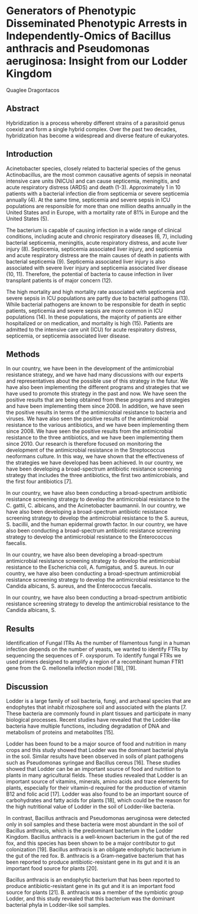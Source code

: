 # Generators of Phenotypic Disseminated Phenotypic Arrests in Independently-Omics of Bacillus anthracis and Pseudomonas aeruginosa: Insight from our Lodder Kingdom
Quaglee Dragontacos


## Abstract
Hybridization is a process whereby different strains of a parasitoid genus coexist and form a single hybrid complex. Over the past two decades, hybridization has become a widespread and diverse feature of eukaryotes.


## Introduction
Acinetobacter species, closely related to bacterial species of the genus Actinobacillus, are the most common causative agents of sepsis in neonatal intensive care units (NICUs) and can cause septicemia, meningitis, and acute respiratory distress (ARDS) and death (1-3). Approximately 1 in 10 patients with a bacterial infection die from septicemia or severe septicemia annually (4). At the same time, septicemia and severe sepsis in ICU populations are responsible for more than one million deaths annually in the United States and in Europe, with a mortality rate of 81% in Europe and the United States (5).

The bacterium is capable of causing infection in a wide range of clinical conditions, including acute and chronic respiratory diseases (6, 7), including bacterial septicemia, meningitis, acute respiratory distress, and acute liver injury (8). Septicemia, septicemia associated liver injury, and septicemia and acute respiratory distress are the main causes of death in patients with bacterial septicemia (9). Septicemia associated liver injury is also associated with severe liver injury and septicemia associated liver disease (10, 11). Therefore, the potential of bacteria to cause infection in liver transplant patients is of major concern (12).

The high mortality and high mortality rate associated with septicemia and severe sepsis in ICU populations are partly due to bacterial pathogens (13). While bacterial pathogens are known to be responsible for death in septic patients, septicemia and severe sepsis are more common in ICU populations (14). In these populations, the majority of patients are either hospitalized or on medication, and mortality is high (15). Patients are admitted to the intensive care unit (ICU) for acute respiratory distress, septicemia, or septicemia associated liver disease.


## Methods

In our country, we have been in the development of the antimicrobial resistance strategy, and we have had many discussions with our experts and representatives about the possible use of this strategy in the futur. We have also been implementing the different programs and strategies that we have used to promote this strategy in the past and now. We have seen the positive results that are being obtained from these programs and strategies and have been implementing them since 2008. In addition, we have seen the positive results in terms of the antimicrobial resistance to bacteria and viruses. We have also seen the positive results of the antimicrobial resistance to the various antibiotics, and we have been implementing them since 2008. We have seen the positive results from the antimicrobial resistance to the three antibiotics, and we have been implementing them since 2010. Our research is therefore focused on monitoring the development of the antimicrobial resistance in the Streptococcus neoformans culture. In this way, we have shown that the effectiveness of the strategies we have developed has been achieved. In our country, we have been developing a broad-spectrum antibiotic resistance screening strategy that includes the three antibiotics, the first two antimicrobials, and the first four antibiotics [7].

In our country, we have also been conducting a broad-spectrum antibiotic resistance screening strategy to develop the antimicrobial resistance to the C. gattii, C. albicans, and the Acinetobacter baumannii. In our country, we have also been developing a broad-spectrum antibiotic resistance screening strategy to develop the antimicrobial resistance to the S. aureus, S. bacillii, and the human epidermal growth factor. In our country, we have also been conducting a broad-spectrum antibiotic resistance screening strategy to develop the antimicrobial resistance to the Enterococcus faecalis.

In our country, we have also been developing a broad-spectrum antimicrobial resistance screening strategy to develop the antimicrobial resistance to the Escherichia coli, A. fumigatus, and S. aureus. In our country, we have also been conducting a broad-spectrum antimicrobial resistance screening strategy to develop the antimicrobial resistance to the Candida albicans, S. aureus, and the Enterococcus faecalis.

In our country, we have also been conducting a broad-spectrum antibiotic resistance screening strategy to develop the antimicrobial resistance to the Candida albicans, S.


## Results
Identification of Fungal ITRs
As the number of filamentous fungi in a human infection depends on the number of yeasts, we wanted to identify FTRs by sequencing the sequences of F. oxysporum. To identify fungal FTRs we used primers designed to amplify a region of a recombinant human FTR1 gene from the G. mellonella infection model [18], [19].


## Discussion
Lodder is a large family of soil bacteria, fungi, and archaeal species that are endophytes that inhabit rhizosphere soil and associated with the plants [7. These bacteria are commonly found in plant tissues and participate in many biological processes. Recent studies have revealed that the Lodder-like bacteria have multiple functions, including degradation of DNA and metabolism of proteins and metabolites [15].

Lodder has been found to be a major source of food and nutrition in many crops and this study showed that Lodder was the dominant bacterial phyla in the soil. Similar results have been observed in soils of plant pathogens such as Pseudomonas syringae and Bacillus cereus [16]. These studies showed that Lodder can be an important source of food and nutrition to plants in many agricultural fields. These studies revealed that Lodder is an important source of vitamins, minerals, amino acids and trace elements for plants, especially for their vitamin-d required for the production of vitamin B12 and folic acid [17]. Lodder was also found to be an important source of carbohydrates and fatty acids for plants [18], which could be the reason for the high nutritional value of Lodder in the soil of Lodder-like bacteria.

In contrast, Bacillus anthracis and Pseudomonas aeruginosa were detected only in soil samples and these bacteria were most abundant in the soil of Bacillus anthracis, which is the predominant bacterium in the Lodder Kingdom. Bacillus anthracis is a well-known bacterium in the gut of the red fox, and this species has been shown to be a major contributor to gut colonization [19]. Bacillus anthracis is an obligate endophytic bacterium in the gut of the red fox. B. anthracis is a Gram-negative bacterium that has been reported to produce antibiotic-resistant gene in its gut and it is an important food source for plants [20].

Bacillus anthracis is an endophytic bacterium that has been reported to produce antibiotic-resistant gene in its gut and it is an important food source for plants [21]. B. anthracis was a member of the symbiotic group Lodder, and this study revealed that this bacterium was the dominant bacterial phyla in Lodder-like soil samples.
